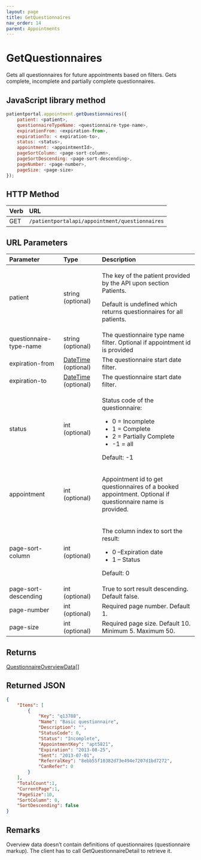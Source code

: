 ```yaml
---
layout: page
title: GetQuestionnaires
nav_order: 14
parent: Appointments
---
```


# GetQuestionnaires

Gets all questionnaires for future appointments based on filters. Gets complete, incomplete and partially complete questionnaires.

## JavaScript library method

```javascript
patientportal.appointment.getQuestionnaires({
    patient: <patient>,
    questionnaireTypeName: <questionnaire-type-name>,
    expirationFrom: <expiration-from>,
    expirationTo: < expiration-to>,
    status: <status>,
    appointment: <appointmentId>,
    pageSortColumn: <page-sort-column>,
    pageSortDescending: <page-sort-descending>,
    pageNumber: <page-number>,
    pageSize: <page-size>
});
```

## HTTP Method

| Verb | URL                                               |
|:-----|:--------------------------------------------------|
| GET | `/patientportalapi/appointment/questionnaires` |

## URL Parameters

<table>
    <thead>
        <tr>
            <th style="text-align: left">Parameter</th>
            <th style="text-align: left">Type</th>
            <th style="text-align: left">Description</th>
        </tr>
    </thead>
    <tbody>
        <tr>
            <td>patient</td>
            <td>string (optional)</td>
            <td>
                <p>The key of the patient provided by the API upon section Patients.</p>
                <p>Default is undefined which returns questionnaires for all patients.</p>
            </td>
        </tr>
        <tr>
            <td>questionnaire-type-name</td>
            <td>string (optional)</td>
            <td>The questionnaire type name filter. Optional if appointment id is provided</td>
        </tr>
        <tr>
            <td>expiration-from</td>
            <td><a href="../objects-and-data-types/datetime">DateTime</a> (optional)</td>
            <td>The questionnaire start date filter.</td>
        </tr>
        <tr>
            <td>expiration-to</td>
            <td><a href="../objects-and-data-types/datetime">DateTime</a> (optional)</td>
            <td>The questionnaire start date filter.</td>
        </tr>
        <tr>
            <td>status</td>
            <td>int (optional)</td>
            <td>
                <p>Status code of the questionnaire:</p>
                <ul>
                    <li>0 = Incomplete</li>
                    <li>1 = Complete</li>
                    <li>2 = Partially Complete</li>
                    <li>-1 = all</li>
                </ul>
                <p>Default: -1</p>
            </td>
        </tr>
        <tr>
            <td>appointment</td>
            <td>int (optional)</td>
            <td>
                <p>Appointment id to get questionnaires of a booked appointment. Optional if questionnaire name is
                    provided.</p>
            </td>
        </tr>
        <tr>
            <td>page-sort-column</td>
            <td>int (optional)</td>
            <td>
                <p>The column index to sort the result:</p>
                <ul>
                    <li>0 –Expiration date</li>
                    <li>1 – Status</li>
                </ul>
                <p>Default: 0</p>
            </td>
        </tr>
        <tr>
            <td>page-sort-descending</td>
            <td>int (optional)</td>
            <td>True to sort result descending. Default false.</td>
        </tr>
        <tr>
            <td>page-number</td>
            <td>int (optional)</td>
            <td>Required page number. Default 1.</td>
        </tr>
        <tr>
            <td>page-size</td>
            <td>int (optional)</td>
            <td>Required page size. Default 10. Minimum 5. Maximum 50.</td>
        </tr>
    </tbody>
</table>

## Returns

[QuestionnaireOverviewData](../objects-and-data-types/questionnaireoverviewdata)[]

## Returned JSON

```json
{
    "Items": [
        {
            "Key": "q13788",
            "Name": "Basic questionnaire",
            "Description": "",
            "StatusCode": 0,
            "Status": "Incomplete",
            "AppointmentKey": "apt5821",
            "Expiration": "2013-08-25",
            "Sent": "2013-07-01",
            "ReferralKey": "8ebb55f10382d73e494e7207d1bd7272",
            "CanRefer": 0
        }
    ],
    "TotalCount":1,
    "CurrentPage":1,
    "PageSize":10,
    "SortColumn": 0,
    "SortDescending": false
}
```

## Remarks

Overview data doesn’t contain definitions of questionnaires (questionnaire markup). The client has to call GetQuestionnaireDetail to retrieve it.
